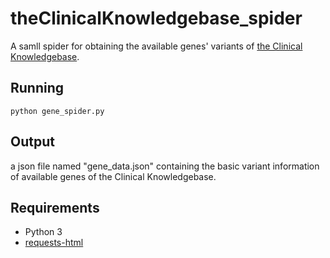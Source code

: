 # theClinicalKnowledgebase_spider
A samll spider for obtaining the available genes' variants of [the Clinical Knowledgebase](https://ckb.jax.org/).
## Running
```python gene_spider.py```
## Output
a json file named "gene_data.json" containing the basic variant information of available genes of the Clinical Knowledgebase.
## Requirements
* Python 3
* [requests-html](https://github.com/psf/requests-html)
